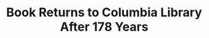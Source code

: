 ---
pid: '3'
_date: 6-Sep-50
derivativo_link: https://derivativo-4.library.columbia.edu/iiif/2/ldpd:341165/
dlc_link: https://dlc.library.columbia.edu/catalog/cul:vhhmgqnkpj
format: photographs
iiif_json: https://derivativo-4.library.columbia.edu/iiif/2/ldpd:341165/info.json
name: Warman, Manny, -1983
native_jpg: https://derivativo-4.library.columbia.edu/iiif/2/ldpd:341165/full/!768,768/0/native.jpg
shelf_location: Box no. Box 138, Folder no. Folder 7 (Administration-Provost-Libraries,
  Kings College), Historical Photograph Collection
subjects: Academic libraries; New York (N.Y.)
summary: 'Enos M. Johnson (left) of Brooklyn, hands rare volume over to Dr. Richard
  H. Logsdon, associate director of the Columbia University Libraries. The book, entitled
  ''A System of Natural Philosophy,'' was drawn from the shelves of the old King''s
  College library in 1772 -- a dozen years before King''s College became Columbia.
  It was recently discovered by Mr. Johnston as he rummaged through the attic at the
  home of his aunt, Miss Susan Ruggles of Binghamton, N.Y.  The scholar who borrowed
  the book was Robert Harpur, one-time librarian of King''s College and tutor of Alexander
  Hamilton.  It was not regarded as ''overdue'' at the University library, which was
  fortunate in view of the fact that a considerable fine would have been in order.
  The fine, calculated at the rate of five cents per day, would have totaled $3,248.50.
  Dr. Logsdon expressed the Library''s gratitude for the return of the volume. ''The
  Library is especially happy to have this historic volume come back into its possession,''
  said Dr. Logsdon. ''We are most grateful to Mr. Johnston. The book, spanning virtually
  all of Columbia''s life through nearly two centuries of American history, will serves
  as an interesting item for exhibition in Columbia''s coming Bicentennial celebration
  in 1954.'' (from: press release attached to image)'
title: Book Returns to Columbia Library After 178 Years
permalink: /photos/3/
layout: photo-page
---